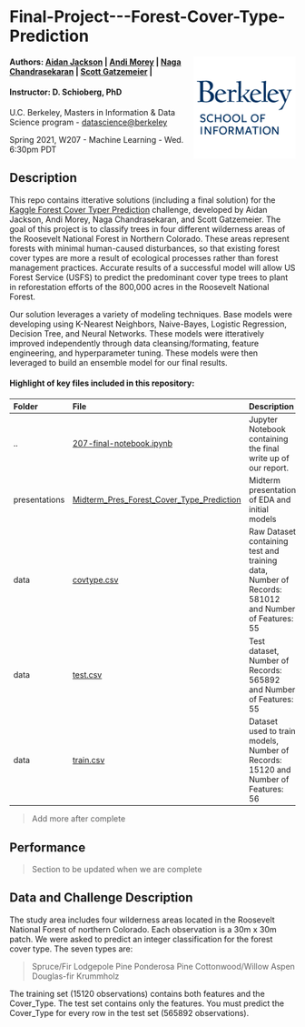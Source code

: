 Final-Project---Forest-Cover-Type-Prediction
====================================================

<img align="right" width="180" src="./images/berkeley.png"/>

#### Authors: [Aidan Jackson](https://github.com/aidan-jackson-data) | [Andi Morey](https://github.com/andimorey) | [Naga Chandrasekaran](https://github.com/nagachandrasekaran) | [Scott Gatzemeier](https://github.com/sngatzemeier) | 
#### Instructor: D. Schioberg, PhD <br> 
U.C. Berkeley, Masters in Information & Data Science program - [datascience@berkeley](https://datascience.berkeley.edu/) 

Spring 2021, W207 - Machine Learning - Wed. 6:30pm PDT

## Description

This repo contains itterative solutions (including a final solution) for the [Kaggle Forest Cover Typer Prediction](https://www.kaggle.com/c/forest-cover-type-prediction) challenge, developed by Aidan Jackson, Andi Morey, Naga Chandrasekaran, and Scott Gatzemeier.  The goal of this project is to classify trees in four different wilderness areas of the Roosevelt National Forest in Northern Colorado. These areas represent forests with minimal human-caused disturbances, so that existing forest cover types are more a result of ecological processes rather than forest management practices. Accurate results of a successful model will allow US Forest Service (USFS) to predict the predominant cover type trees to plant in reforestation efforts of the 800,000 acres in the Roosevelt National Forest.  

Our solution leverages a variety of modeling techniques.  Base models were developing using K-Nearest Neighbors, Naive-Bayes, Logistic Regression, Decision Tree, and Neural Networks.  These models were itteratively improved independently through data cleansing/formating, feature engineering, and hyperparameter tuning.  These models were then leveraged to build an ensemble model for our final results.

#### Highlight of key files included in this repository:

  |Folder | File | Description |
  |:----|:----|:------------|
  |.. | [207-final-notebook.ipynb](207-final-notebook.ipynb) | Jupyter Notebook containing the final write up of our report.|
  |presentations | [Midterm_Pres_Forest_Cover_Type_Prediction](/presentation/Midterm_Pres_Forest_Cover_Type_Prediction.pdf) | Midterm presentation of EDA and initial models|
  |data | [covtype.csv](covtype.csv) | Raw Dataset containing test and training data, Number of Records: 581012 and Number of Features: 55|
  |data | [test.csv](test.csv) | Test dataset, Number of Records: 565892 and Number of Features: 55 |
  |data | [train.csv](train.csv) | Dataset used to train models, Number of Records: 15120 and Number of Features: 56|

> Add more after complete
  
  ## Performance 
  
> Section to be updated when we are complete
 
  ## Data and Challenge Description
The study area includes four wilderness areas located in the Roosevelt National Forest of northern Colorado. Each observation is a 30m x 30m patch. We were asked to predict an integer classification for the forest cover type. The seven types are:

> Spruce/Fir
> Lodgepole Pine
> Ponderosa Pine
> Cottonwood/Willow
> Aspen
> Douglas-fir
> Krummholz

The training set (15120 observations) contains both features and the Cover_Type. The test set contains only the features. You must predict the Cover_Type for every row in the test set (565892 observations).
  
  
